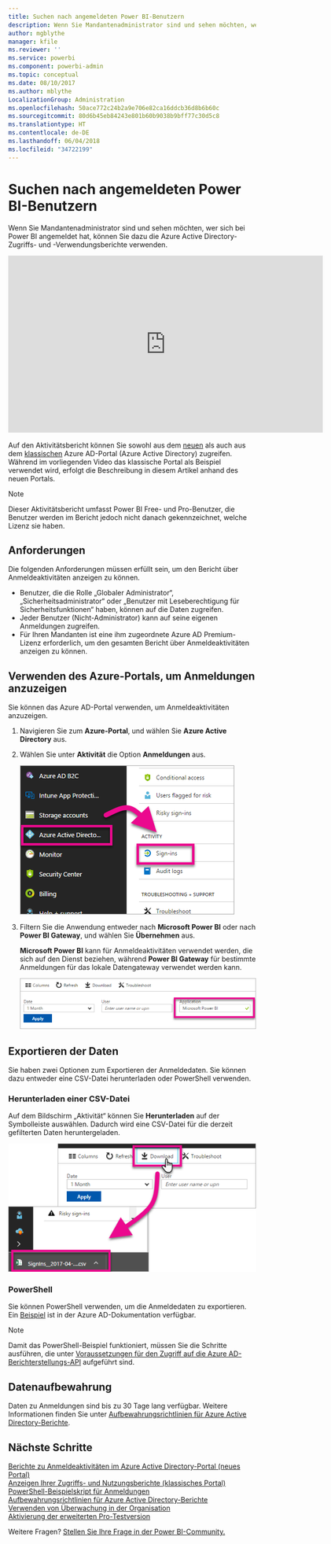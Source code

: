 ```yaml
---
title: Suchen nach angemeldeten Power BI-Benutzern
description: Wenn Sie Mandantenadministrator sind und sehen möchten, wer sich bei Power BI angemeldet hat, können Sie dazu die Azure Active Directory-Zugriffs- und -Verwendungsberichte verwenden.
author: mgblythe
manager: kfile
ms.reviewer: ''
ms.service: powerbi
ms.component: powerbi-admin
ms.topic: conceptual
ms.date: 08/10/2017
ms.author: mblythe
LocalizationGroup: Administration
ms.openlocfilehash: 50ace772c24b2a9e706e82ca16ddcb36d8b6b60c
ms.sourcegitcommit: 80d6b45eb84243e801b60b9038b9bff77c30d5c8
ms.translationtype: HT
ms.contentlocale: de-DE
ms.lasthandoff: 06/04/2018
ms.locfileid: "34722199"
---
```

# <a name="find-power-bi-users-that-have-signed-in"></a>Suchen nach angemeldeten Power BI-Benutzern
Wenn Sie Mandantenadministrator sind und sehen möchten, wer sich bei Power BI angemeldet hat, können Sie dazu die Azure Active Directory-Zugriffs- und -Verwendungsberichte verwenden.

<iframe width="640" height="360" src="https://www.youtube.com/embed/1AVgh9w9VM8?showinfo=0" frameborder="0" allowfullscreen></iframe>

Auf den Aktivitätsbericht können Sie sowohl aus dem [neuen](https://docs.microsoft.com/azure/active-directory/active-directory-reporting-activity-sign-ins) als auch aus dem [klassischen](https://docs.microsoft.com/azure/active-directory/active-directory-view-access-usage-reports) Azure AD-Portal (Azure Active Directory) zugreifen. Während im vorliegenden Video das klassische Portal als Beispiel verwendet wird, erfolgt die Beschreibung in diesem Artikel anhand des neuen Portals.

> [!NOTE]
> Dieser Aktivitätsbericht umfasst Power BI Free- und Pro-Benutzer, die Benutzer werden im Bericht jedoch nicht danach gekennzeichnet, welche Lizenz sie haben.
> 
> 

## <a name="requirements"></a>Anforderungen
Die folgenden Anforderungen müssen erfüllt sein, um den Bericht über Anmeldeaktivitäten anzeigen zu können.

* Benutzer, die die Rolle „Globaler Administrator“, „Sicherheitsadministrator“ oder „Benutzer mit Leseberechtigung für Sicherheitsfunktionen“ haben, können auf die Daten zugreifen.
* Jeder Benutzer (Nicht-Administrator) kann auf seine eigenen Anmeldungen zugreifen.
* Für Ihren Mandanten ist eine ihm zugeordnete Azure AD Premium-Lizenz erforderlich, um den gesamten Bericht über Anmeldeaktivitäten anzeigen zu können.

## <a name="using-the-azure-portal-to-view-sign-ins"></a>Verwenden des Azure-Portals, um Anmeldungen anzuzeigen
Sie können das Azure AD-Portal verwenden, um Anmeldeaktivitäten anzuzeigen.

1. Navigieren Sie zum **Azure-Portal**, und wählen Sie **Azure Active Directory** aus.
2. Wählen Sie unter **Aktivität** die Option **Anmeldungen** aus.
   
    ![](media/service-admin-access-usage/azure-portal-sign-ins.png)
3. Filtern Sie die Anwendung entweder nach **Microsoft Power BI** oder nach **Power BI Gateway**, und wählen Sie **Übernehmen** aus.
   
    **Microsoft Power BI** kann für Anmeldeaktivitäten verwendet werden, die sich auf den Dienst beziehen, während **Power BI Gateway** für bestimmte Anmeldungen für das lokale Datengateway verwendet werden kann.
   
    ![](media/service-admin-access-usage/sign-in-filter.png)

## <a name="export-the-data"></a>Exportieren der Daten
Sie haben zwei Optionen zum Exportieren der Anmeldedaten. Sie können dazu entweder eine CSV-Datei herunterladen oder PowerShell verwenden.

### <a name="download-csv"></a>Herunterladen einer CSV-Datei
Auf dem Bildschirm „Aktivität“ können Sie **Herunterladen** auf der Symbolleiste auswählen. Dadurch wird eine CSV-Datei für die derzeit gefilterten Daten heruntergeladen.

![](media/service-admin-access-usage/download-sign-in-data-csv.png)

### <a name="powershell"></a>PowerShell
Sie können PowerShell verwenden, um die Anmeldedaten zu exportieren. Ein [Beispiel](https://docs.microsoft.com/azure/active-directory/active-directory-reporting-api-sign-in-activity-samples#powershell-script) ist in der Azure AD-Dokumentation verfügbar.

> [!NOTE]
> Damit das PowerShell-Beispiel funktioniert, müssen Sie die Schritte ausführen, die unter [Voraussetzungen für den Zugriff auf die Azure AD-Berichterstellungs-API](https://docs.microsoft.com/azure/active-directory/active-directory-reporting-api-prerequisites) aufgeführt sind.
> 
> 

## <a name="data-retention"></a>Datenaufbewahrung
Daten zu Anmeldungen sind bis zu 30 Tage lang verfügbar. Weitere Informationen finden Sie unter [Aufbewahrungsrichtlinien für Azure Active Directory-Berichte](https://docs.microsoft.com/azure/active-directory/active-directory-reporting-retention).

## <a name="next-steps"></a>Nächste Schritte
[Berichte zu Anmeldeaktivitäten im Azure Active Directory-Portal (neues Portal)](https://docs.microsoft.com/azure/active-directory/active-directory-reporting-activity-sign-ins)  
[Anzeigen Ihrer Zugriffs- und Nutzungsberichte (klassisches Portal)](https://docs.microsoft.com/azure/active-directory/active-directory-view-access-usage-reports#view-or-download-a-report)  
[PowerShell-Beispielskript für Anmeldungen](https://docs.microsoft.com/azure/active-directory/active-directory-reporting-api-sign-in-activity-samples#powershell-script)  
[Aufbewahrungsrichtlinien für Azure Active Directory-Berichte](https://docs.microsoft.com/azure/active-directory/active-directory-reporting-retention)  
[Verwenden von Überwachung in der Organisation](service-admin-auditing.md)  
[Aktivierung der erweiterten Pro-Testversion](service-extended-pro-trial.md)

Weitere Fragen? [Stellen Sie Ihre Frage in der Power BI-Community.](https://community.powerbi.com/)

